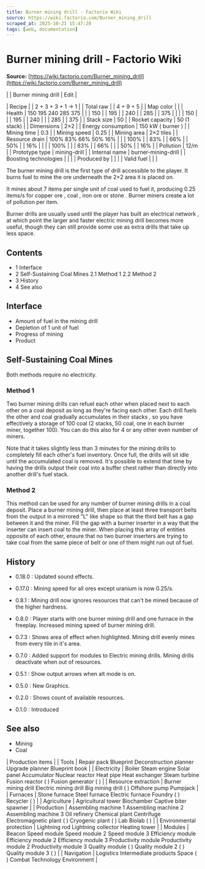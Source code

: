 ```yaml
---
title: Burner mining drill - Factorio Wiki
source: https://wiki.factorio.com/Burner_mining_drill
scraped_at: 2025-10-21 15:47:20
tags: [web, documentation]
---
```


# Burner mining drill - Factorio Wiki

**Source:** [https://wiki.factorio.com/Burner_mining_drill](https://wiki.factorio.com/Burner_mining_drill)


|  | Burner mining drill | Edit |

| Recipe |
| 2 + 3 + 3 + 1 → 1 |
| Total raw |
| 4 + 9 + 5 |
| Map color |  |
| Health | 150 195 240 285 375 |  |  | 150 |  | 195 |  | 240 |  | 285 |  | 375 |
|  |  | 150 |
|  | 195 |  | 240 |
|  | 285 |  | 375 |
| Stack size | 50 |
| Rocket capacity | 50 (1 stack) |
| Dimensions | 2×2 |
| Energy consumption | 150 kW ( burner ) |
| Mining time | 0.3 |
| Mining speed | 0.25 |
| Mining area | 2×2 tiles |
| Resource drain | 100% 83% 66% 50% 16% |  |  | 100% |  | 83% |  | 66% |  | 50% |  | 16% |
|  |  | 100% |
|  | 83% |  | 66% |
|  | 50% |  | 16% |
| Pollution | 12/m |
| Prototype type | mining-drill |
| Internal name | burner-mining-drill |
| Boosting technologies |
|  |
| Produced by |
|  |
| Valid fuel |
|  |

The burner mining drill is the first type of drill accessible to the player. It burns fuel to mine the ore underneath the 2×2 area it is placed on.

It mines about 7 items per single unit of coal used to fuel it, producing 0.25 items/s for copper ore , coal , iron ore or stone . Burner miners create a lot of pollution per item.

Burner drills are usually used until the player has built an electrical network , at which point the larger and faster electric mining drill becomes more useful, though they can still provide some use as extra drills that take up less space.

## Contents

- 1 Interface
- 2 Self-Sustaining Coal Mines 2.1 Method 1 2.2 Method 2
- 3 History
- 4 See also

## Interface

- Amount of fuel in the mining drill
- Depletion of 1 unit of fuel
- Progress of mining
- Product

## Self-Sustaining Coal Mines

Both methods require no electricity.

### Method 1

Two burner mining drills can refuel each other when placed next to each other on a coal deposit as long as they're facing each other. Each drill fuels the other and coal gradually accumulates in their stacks , so you have effectively a storage of 100 coal (2 stacks, 50 coal, one in each burner miner, together 100). You can do this also for 4 or any other even number of miners.

Note that it takes slightly less than 3 minutes for the mining drills to completely fill each other's fuel inventory. Once full, the drills will sit idle until the accumulated coal is removed. It's possible to extend that time by having the drills output their coal into a buffer chest rather than directly into another drill's fuel stack.

### Method 2

This method can be used for any number of burner mining drills in a coal deposit. Place a burner mining drill, then place at least three transport belts from the output in a mirrored "L" like shape so that the third belt has a gap between it and the miner. Fill the gap with a burner inserter in a way that the inserter can insert coal to the miner. When placing this array of entities opposite of each other, ensure that no two burner inserters are trying to take coal from the same piece of belt or one of them might run out of fuel.

## History

- 0.18.0 : Updated sound effects.

- 0.17.0 : Mining speed for all ores except uranium is now 0.25/s.

- 0.8.1 : Mining drill now ignores resources that can't be mined because of the higher hardness.

- 0.8.0 : Player starts with one burner mining drill and one furnace in the freeplay. Increased mining speed of burner mining drill.

- 0.7.3 : Shows area of effect when highlighted. Mining drill evenly mines from every tile in it's area.

- 0.7.0 : Added support for modules to Electric mining drills. Mining drills deactivate when out of resources.

- 0.5.1 : Show output arrows when alt mode is on.

- 0.5.0 : New Graphics.

- 0.2.0 : Shows count of available resources.

- 0.1.0 : Introduced

## See also

- Mining
- Coal

| Production items |
| Tools | Repair pack Blueprint Deconstruction planner Upgrade planner Blueprint book |
| Electricity | Boiler Steam engine Solar panel Accumulator Nuclear reactor Heat pipe Heat exchanger Steam turbine Fusion reactor ( ) Fusion generator ( ) |
| Resource extraction | Burner mining drill Electric mining drill Big mining drill ( ) Offshore pump Pumpjack |
| Furnaces | Stone furnace Steel furnace Electric furnace Foundry ( ) Recycler ( ) |
| Agriculture | Agricultural tower Biochamber Captive biter spawner |
| Production | Assembling machine 1 Assembling machine 2 Assembling machine 3 Oil refinery Chemical plant Centrifuge Electromagnetic plant ( ) Cryogenic plant ( ) Lab Biolab ( ) |
| Environmental protection | Lightning rod Lightning collector Heating tower |
| Modules | Beacon Speed module Speed module 2 Speed module 3 Efficiency module Efficiency module 2 Efficiency module 3 Productivity module Productivity module 2 Productivity module 3 Quality module ( ) Quality module 2 ( ) Quality module 3 ( ) |
| Navigation | Logistics Intermediate products Space ( ) Combat Technology Environment |
